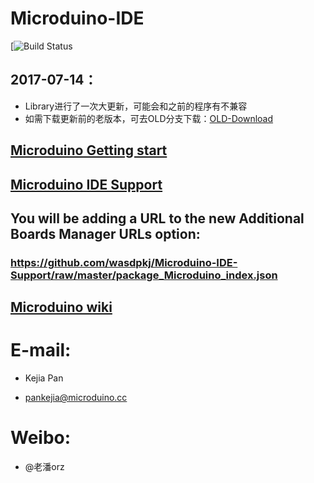 # Microduino-IDE

[![Build Status](https://wiki.microduino.cn/)

## 2017-07-14：
- Library进行了一次大更新，可能会和之前的程序有不兼容
- 如需下载更新前的老版本，可去OLD分支下载：[OLD-Download](https://github.com/wasdpkj/Microduino-IDE-Support/tree/OLD)


## [Microduino Getting start](http://www.microduino.cc/download/)

## [Microduino IDE Support](https://github.com/wasdpkj/Microduino-IDE-Support/)


## You will be adding a URL to the new Additional Boards Manager URLs option:
### https://github.com/wasdpkj/Microduino-IDE-Support/raw/master/package_Microduino_index.json

## [Microduino wiki](http://wiki.microduino.cc)


# E-mail:
- Kejia Pan
 + pankejia@microduino.cc

# Weibo:
- @老潘orz
